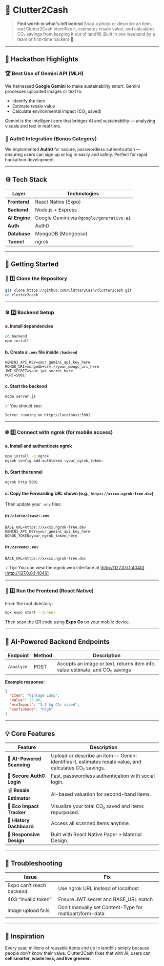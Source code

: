 # 🧺 Clutter2Cash

> **Find worth in what's left behind**
> Snap a photo or describe an item, and Clutter2Cash identifies it, estimates resale value, and calculates CO₂ savings from keeping it out of landfill.
> Built in one weekend by a team of first-time hackers 💪.

---

## 🌟 Hackathon Highlights

### 🏆 **Best Use of Gemini API (MLH)**

We harnessed **Google Gemini** to make sustainability *smart*.
Gemini processes uploaded images or text to:

* Identify the item
* Estimate resale value
* Calculate environmental impact (CO₂ saved)

Gemini is the intelligent core that bridges AI and sustainability — analyzing visuals and text in real time.

### 🔐 **Auth0 Integration (Bonus Category)**

We implemented **Auth0** for secure, passwordless authentication — ensuring users can sign up or log in easily and safely.
Perfect for rapid hackathon development.

---

## ⚙️ Tech Stack

| Layer         | Technologies                              |
| ------------- | ----------------------------------------- |
| **Frontend**  | React Native (Expo)                       |
| **Backend**   | Node.js + Express                         |
| **AI Engine** | Google Gemini via `@google/generative-ai` |
| **Auth**      | Auth0                                     |
| **Database**  | MongoDB (Mongoose)                        |
| **Tunnel**    | ngrok                                     |

---

## 🚀 Getting Started

### 🔧 1️⃣ Clone the Repository

```bash
git clone https://github.com/Clutter2Cash/clutter2cash.git
cd clutter2cash
```

---

### ⚙️ 2️⃣ Backend Setup

#### a. Install dependencies

```bash
cd backend
npm install
```

#### b. Create a `.env` file inside `/backend`

```env
GEMINI_API_KEY=your_gemini_api_key_here
MONGO_URI=mongodb+srv://your_mongo_uri_here
JWT_SECRET=your_jwt_secret_here
PORT=5001
```

#### c. Start the backend

```bash
node server.js
```

✅ You should see:

```
Server running on http://localhost:5001
```

---

### 🌐 3️⃣ Connect with ngrok (for mobile access)

#### a. Install and authenticate ngrok

```bash
npm install -g ngrok
ngrok config add-authtoken <your_ngrok_token>
```

#### b. Start the tunnel

```bash
ngrok http 5001
```

#### c. Copy the **Forwarding URL** shown (e.g., `https://xxxxx.ngrok-free.dev`)

Then update your `.env` files:

##### In `/clutter2cash/.env`

```env
BASE_URL=https://xxxxx.ngrok-free.dev
GEMINI_API_KEY=your_gemini_api_key_here
NGROK_TOKEN=your_ngrok_token_here
```

##### In `/backend/.env`

```env
BASE_URL=https://xxxxx.ngrok-free.dev
```

💡 Tip: You can view the ngrok web interface at [http://127.0.0.1:4040](http://127.0.0.1:4040)

---

### 📱 4️⃣ Run the Frontend (React Native)

From the root directory:

```bash
npx expo start --tunnel
```

Then scan the QR code using **Expo Go** on your mobile device.

---

## 🧠 AI-Powered Backend Endpoints

| Endpoint   | Method | Description                                                                  |
| ---------- | ------ | ---------------------------------------------------------------------------- |
| `/analyze` | POST   | Accepts an image or text, returns item info, value estimate, and CO₂ savings |

**Example response:**

```json
{
  "item": "Vintage Lamp",
  "value": 25.00,
  "ecoImpact": "3.1 kg CO₂ saved",
  "confidence": "high"
}
```

---

## 💡 Core Features

| Feature                    | Description                                                                                            |
| -------------------------- | ------------------------------------------------------------------------------------------------------ |
| 📸 **AI-Powered Scanning** | Upload or describe an item — Gemini identifies it, estimates resale value, and calculates CO₂ savings. |
| 🔐 **Secure Auth0 Login**  | Fast, passwordless authentication with social login.                                                   |
| 💰 **Resale Estimator**    | AI-based valuation for second-hand items.                                                              |
| 🌿 **Eco Impact Tracker**  | Visualize your total CO₂ saved and items repurposed.                                                   |
| 🧾 **History Dashboard**   | Access all scanned items anytime.                                                                      |
| 🎨 **Responsive Design**   | Built with React Native Paper + Material Design.                                                       |

---

## 🧩 Troubleshooting

| Issue                    | Fix                                                     |
| ------------------------ | ------------------------------------------------------- |
| Expo can’t reach backend | Use ngrok URL instead of localhost                      |
| 403 “Invalid token”      | Ensure JWT secret and BASE_URL match                    |
| Image upload fails       | Don’t manually set Content-Type for multipart/form-data |

---

## 💚 Inspiration

Every year, millions of reusable items end up in landfills simply because people don't know their value.
Clutter2Cash fixes that with AI, users can **sell smarter, waste less, and live greener.**
